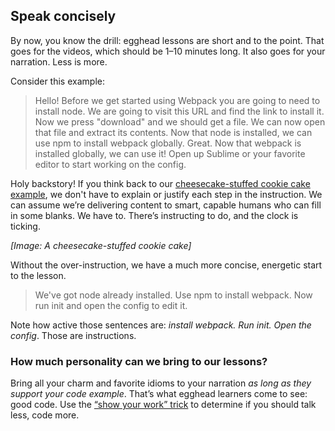 ## Speak concisely
By now, you know the drill: egghead lessons are short and to the point. That goes for the videos, which should be 1–10 minutes long. It also goes for your narration. Less is more.

Consider this example:


> Hello! Before we get started using Webpack you are going to need to install node. We are going to visit this URL and find the link to install it. Now we press "download" and we should get a file. We can now open that file and extract its contents. Now that node is installed, we can use npm to install webpack globally. Great. Now that webpack is installed globally, we can use it! Open up Sublime or your favorite editor to start working on the config.

Holy backstory! If you think back to our [cheesecake-stuffed cookie cake example](https://paper.dropbox.com/doc/01-What-makes-a-great-lesson-qagM68kHsKm9PwtLpnQgx), we don't have to explain or justify each step in the instruction. We can assume we’re delivering content to smart, capable humans who can fill in some blanks. We have to. There’s instructing to do, and the clock is ticking.

*[Image: A cheesecake-stuffed cookie cake]*

Without the over-instruction, we have a much more concise, energetic start to the lesson.


> We've got node already installed. Use npm to install webpack. Now run init and open the config to edit it.

Note how active those sentences are: *install webpack. Run init. Open the config*. Those are instructions.


### How much personality can we bring to our lessons?

Bring all your charm and favorite idioms to your narration *as long as they support your code example*. That’s what egghead learners come to see: good code. Use the [“show your work” trick](https://paper.dropbox.com/doc/08-The-show-your-work-trick-LSi5Afd81Ougalm84MYWe) to determine if you should talk less, code more.
